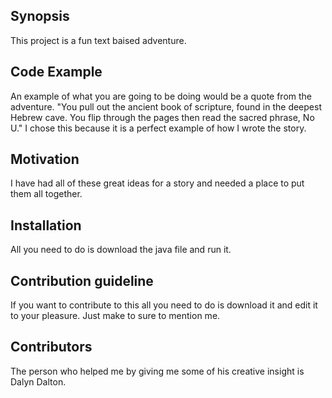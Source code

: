 ## Synopsis

This project is a fun text baised adventure.

## Code Example

An example of what you are going to be doing would be a quote from the adventure. "You pull out the ancient book of scripture, found in the deepest Hebrew cave. You flip through the pages then read the sacred phrase, No U." I chose this because it is a perfect example of how I wrote the story.

## Motivation

I have had all of these great ideas for a story and needed a place to put them all together.

## Installation

All you need to do is download the java file and run it.

## Contribution guideline

If you want to contribute to this all you need to do is download it and edit it to your pleasure. Just make to sure to mention me.

## Contributors

The person who helped me by giving me some of his creative insight is Dalyn Dalton.
